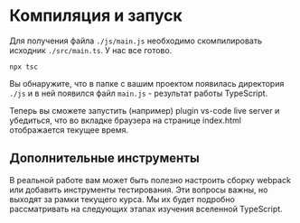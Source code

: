 # Компиляция и запуск

Для получения файла `./js/main.js` необходимо скомпилировать исходник `./src/main.ts`. У нас все готово.

```terminal
npx tsc
```

Вы обнаружите, что в папке с вашим проектом появилась директория `./js` и в ней появился файл `main.js` - результат работы TypeScript.

Теперь вы сможете запустить (например) plugin vs-code live server и убедиться, что во вкладке браузера на странице index.html отображается текущее время.

## Дополнительные инструменты

В реальной работе вам может быть полезно настроить сборку webpack или добавить инструменты тестирования. Эти вопросы важны, но выходят за рамки текущего курса. Мы их будет подробно рассматривать на следующих этапах изучения вселенной TypeScript.
